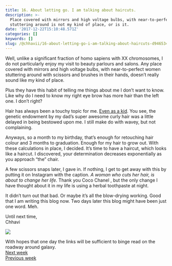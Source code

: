 ```yaml
---
title: 16. About letting go. I am talking about haircuts.
description: >-
  Place covered with mirrors and high voltage bulbs, with near-to-perfect women
  stuttering around is not my kind of place, or is it.
date: '2017-12-22T15:10:48.571Z'
categories: []
keywords: []
slug: /@chhavii/16-about-letting-go-i-am-talking-about-haircuts-d946534ea626
---
```


Well, unlike a significant fraction of homo sapiens with XX chromosomes, I do not particularly enjoy my visit to beauty parlours and salons. Any place covered with mirrors and high voltage bulbs, with near-to-perfect women stuttering around with scissors and brushes in their hands, doesn’t really sound like my kind of place.

Plus they have this habit of telling me things about me I don’t want to know. Like why do I need to know my right eye brow has more hair than the left one. I don’t right?

Hair has always been a touchy topic for me. [Even as a kid](http://simplychhavi.blogspot.in/2010/01/not-meyet-me.html). You see, the genetic endowment by my dad’s super awesome curly hair was a little delayed in being bestowed upon me. I still make do with wavey, but not complaining.

Anyways, so a month to my birthday, that’s enough for retouching hair colour and 3 months to graduation. Enough for my hair to grow out. With these calculations in place, I decided. It’s time to have a haircut, which looks like a haircut. I discovered, your determination decreases exponentially as you approach “the” chair.

A few scissors snaps later, I gave in. If nothing, I get to get away with this by putting it on Instagram with the caption. _A woman who cuts her hair, is about to change her life._ Thank you Coco Chanel , but the only change I have thought about it in my life is using a herbal toothpaste at night.

It didn’t turn out that bad. Or maybe it’s all the blow-drying working. Good that I am writing this blog now. Two days later this blog might have been just one word. Meh.

Until next time,  
Chhavi

![](https://cdn-images-1.medium.com/max/800/1*Nw8MZdco3jPLYqV1aJXjMw.jpeg)

With hopes that one day the links will be sufficient to binge read on the roadway around galaxy.  
[Next week](https://medium.com/@chhavi.justme/17-about-the-final-semester-to-do-list-fd0e4d8d88a4)  
[Previous week](https://medium.com/@chhavi.justme/15-time-to-test-drive-the-new-year-resolutions-or-is-it-too-soon-for-that-shiz-38833b5d8b24)